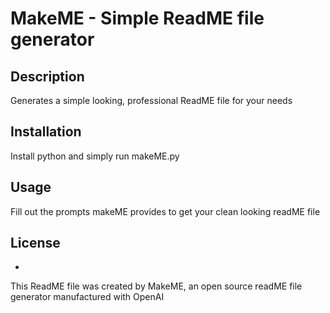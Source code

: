 # MakeME - Simple ReadME file generator


## Description 
Generates a simple looking, professional ReadME file for your needs


## Installation 
Install python and simply run makeME.py


## Usage 
Fill out the prompts makeME provides to get your clean looking readME file


## License 
-

This ReadME file was created by MakeME, an open source readME file generator manufactured with OpenAI


